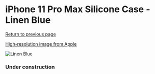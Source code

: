 # iPhone 11 Pro Max Silicone Case - Linen Blue

[Return to previous page](/iphone_11)

[High-resolution image from Apple](https://store.storeimages.cdn-apple.com/8756/as-images.apple.com/is/MY122?wid=4500&hei=4500&fmt=png)

<div style="width: 384px"><img src="/everyphone/MY122.png" alt="Linen Blue"></div>

### Under construction
